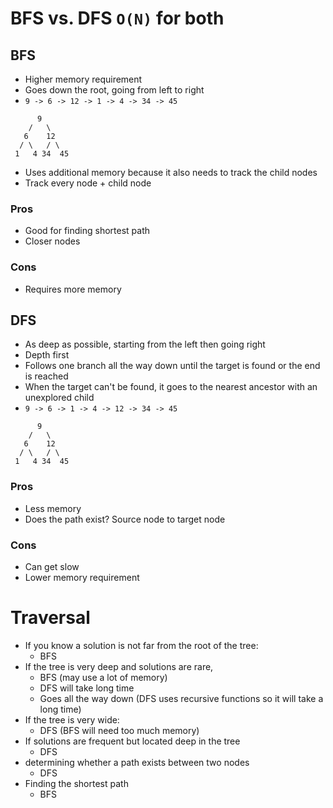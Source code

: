 # BFS vs. DFS `O(N)` for both

## BFS
- Higher memory requirement
- Goes down the root, going from left to right
- ``9 -> 6 -> 12 -> 1 -> 4 -> 34 -> 45``
```
      9
    /   \
   6    12
  / \   / \
 1   4 34  45
```
- Uses additional memory because it also needs to track the child nodes 
- Track every node + child node
### Pros 
- Good for finding shortest path
- Closer nodes
### Cons
- Requires more memory

## DFS
- As deep as possible, starting from the left then going right
- Depth first
- Follows one branch all the way down until the target is found or the end is reached
- When the target can't be found, it goes to the nearest ancestor with an unexplored child
- ``9 -> 6 -> 1 -> 4 -> 12 -> 34 -> 45``
```
      9
    /   \
   6    12
  / \   / \
 1   4 34  45
```
### Pros 
- Less memory
- Does the path exist? Source node to target node
### Cons
- Can get slow
- Lower memory requirement

# Traversal
- If you know a solution is not far from the root of the tree:
  - BFS
- If the tree is very deep and solutions are rare, 
  - BFS (may use a lot of memory)
  - DFS will take long time
  - Goes all the way down (DFS uses recursive functions so it will take a long time)
- If the tree is very wide:
  - DFS (BFS will need too much memory)
- If solutions are frequent but located deep in the tree
  - DFS
- determining whether a path exists between two nodes
  - DFS
- Finding the shortest path
  - BFS